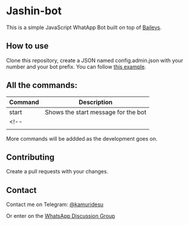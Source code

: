 # Jashin-bot

This is a simple JavaScript WhatApp Bot built on top of [Baileys](https://github.com/adiwajshing/Baileys).

## How to use
Clone this repository, create a JSON named config.admin.json with your number and your bot prefix. You can follow [this example](https://github.com/kamuridesu/js-bot/blob/main/example.config.admin.json).

## All the commands:
| Command | Description                         |
|---------|-------------------------------------|
| start   | Shows the start message for the bot |
<!-- |         |                                     |
|         |                                     | -->

More commands will be addded as the development goes on.

## Contributing
Create a pull requests with your changes.

## Contact
Contact me on Telegram: [@kamuridesu](https://t.me/kamuridesu)

Or enter on the [WhatsApp Discussion Group](https://chat.whatsapp.com/FCIGqV5RehW2wgalxZ4KDm)
